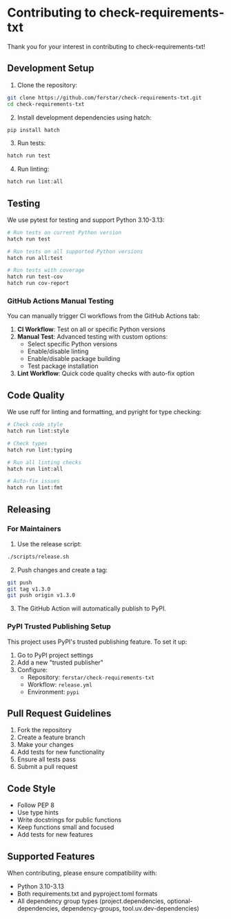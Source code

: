 # Contributing to check-requirements-txt

Thank you for your interest in contributing to check-requirements-txt!

## Development Setup

1. Clone the repository:
```bash
git clone https://github.com/ferstar/check-requirements-txt.git
cd check-requirements-txt
```

2. Install development dependencies using hatch:
```bash
pip install hatch
```

3. Run tests:
```bash
hatch run test
```

4. Run linting:
```bash
hatch run lint:all
```

## Testing

We use pytest for testing and support Python 3.10-3.13:

```bash
# Run tests on current Python version
hatch run test

# Run tests on all supported Python versions
hatch run all:test

# Run tests with coverage
hatch run test-cov
hatch run cov-report
```

### GitHub Actions Manual Testing

You can manually trigger CI workflows from the GitHub Actions tab:

1. **CI Workflow**: Test on all or specific Python versions
2. **Manual Test**: Advanced testing with custom options:
   - Select specific Python versions
   - Enable/disable linting
   - Enable/disable package building
   - Test package installation
3. **Lint Workflow**: Quick code quality checks with auto-fix option

## Code Quality

We use ruff for linting and formatting, and pyright for type checking:

```bash
# Check code style
hatch run lint:style

# Check types
hatch run lint:typing

# Run all linting checks
hatch run lint:all

# Auto-fix issues
hatch run lint:fmt
```

## Releasing

### For Maintainers

1. Use the release script:
```bash
./scripts/release.sh
```

2. Push changes and create a tag:
```bash
git push
git tag v1.3.0
git push origin v1.3.0
```

3. The GitHub Action will automatically publish to PyPI.

### PyPI Trusted Publishing Setup

This project uses PyPI's trusted publishing feature. To set it up:

1. Go to PyPI project settings
2. Add a new "trusted publisher"
3. Configure:
   - Repository: `ferstar/check-requirements-txt`
   - Workflow: `release.yml`
   - Environment: `pypi`

## Pull Request Guidelines

1. Fork the repository
2. Create a feature branch
3. Make your changes
4. Add tests for new functionality
5. Ensure all tests pass
6. Submit a pull request

## Code Style

- Follow PEP 8
- Use type hints
- Write docstrings for public functions
- Keep functions small and focused
- Add tests for new features

## Supported Features

When contributing, please ensure compatibility with:
- Python 3.10-3.13
- Both requirements.txt and pyproject.toml formats
- All dependency group types (project.dependencies, optional-dependencies, dependency-groups, tool.uv.dev-dependencies)

